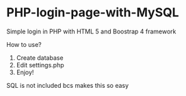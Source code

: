 # PHP-login-page-with-MySQL
Simple login in PHP with HTML 5 and Boostrap 4 framework 

How to use?
1. Create database
2. Edit settings.php
3. Enjoy!

SQL is not included bcs makes this so easy